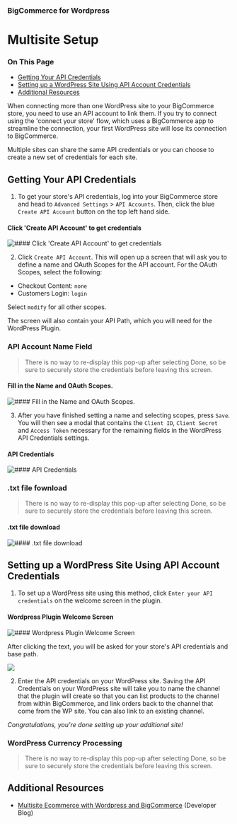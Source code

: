 <div><h3 class="sub-docs-type" id="bigcommerce-for-wordpress">BigCommerce for Wordpress</h3>
<h1 class="sub-docs-title">Multisite Setup</h1>
<div class="otp" id="no-index">
	<h3> On This Page </h3>
	<ul>
        <li><a href="#multisite_getting">Getting Your API Credentials</a></li>
        <li><a href="#multisite_setting-up">Setting up a WordPress Site Using API Account Credentials</a></li>
    		<li><a href="#multisite_additional">Additional Resources</a></li>
	</ul>
</div>

<a href='#multisite_overview' aria-hidden='true' class='block-anchor'  id='multisite_overview'></a>

When connecting more than one WordPress site to your BigCommerce store, you need to use an API account to link them. If you try to connect using the 'connect your store' flow, which uses a BigCommerce app to streamline the connection, your first WordPress site will lose its connection to BigCommerce.

Multiple sites can share the same API credentials or you can choose to create a new set of credentials for each site.


<a href='#multisite_getting' aria-hidden='true' class='block-anchor'  id='multisite_getting'></a>

## Getting Your API Credentials

1. To get your store's API credentials, log into your BigCommerce store and head to `Advanced Settings` > `API Accounts`. Then, click the blue `Create API Account` button on the top left hand side.

<!--
    title: #### Click 'Create API Account' to get credentials

    data: //s3.amazonaws.com/user-content.stoplight.io/6116/1544044020003
-->

#### Click 'Create API Account' to get credentials
![#### Click 'Create API Account' to get credentials
](//s3.amazonaws.com/user-content.stoplight.io/6116/1544044020003 "#### Click 'Create API Account' to get credentials
")

2. Click `Create API Account`. This will open up a screen that will ask you to define a name and OAuth Scopes for the API account. For the OAuth Scopes, select the following:

* Checkout Content: `none`
* Customers Login: `login`

Select `modify` for all other scopes.

The screen will also contain your API Path, which you will need for the WordPress Plugin. 

<div class="HubBlock--callout">
<div class="CalloutBlock--">
<div class="HubBlock-content">
    
<!-- theme:  -->

### API Account Name Field
> There is no way to re-display this pop-up after selecting Done, so be sure to securely store the credentials before leaving this screen.

</div>
</div>
</div>

<!--
    title: #### Fill in the Name and OAuth Scopes.

    data: //s3.amazonaws.com/user-content.stoplight.io/6116/1544044197137
-->

#### Fill in the Name and OAuth Scopes.
![#### Fill in the Name and OAuth Scopes.
](//s3.amazonaws.com/user-content.stoplight.io/6116/1544044197137 "#### Fill in the Name and OAuth Scopes.
")

3. After you have finished setting a name and selecting scopes, press `Save`. You will then see a modal that contains the `Client ID`, `Client Secret` and `Access Token` necessary for the remaining fields in the WordPress API Credentials settings.

<!--
    title: #### API Credentials

    data: //s3.amazonaws.com/user-content.stoplight.io/6116/1544044553372
-->

#### API Credentials
![#### API Credentials
](//s3.amazonaws.com/user-content.stoplight.io/6116/1544044553372 "#### API Credentials
")

<div class="HubBlock--callout">
<div class="CalloutBlock--">
<div class="HubBlock-content">
    
<!-- theme:  -->

### .txt file fownload
> There is no way to re-display this pop-up after selecting Done, so be sure to securely store the credentials before leaving this screen.

</div>
</div>
</div>

<!--
    title: #### .txt file download

    data: //s3.amazonaws.com/user-content.stoplight.io/6116/1544044589538
-->

#### .txt file download
![#### .txt file download
](//s3.amazonaws.com/user-content.stoplight.io/6116/1544044589538 "#### .txt file download
")

<a href='#multisite_setting-up' aria-hidden='true' class='block-anchor'  id='multisite_setting-up'></a>

## Setting up a WordPress Site Using API Account Credentials

1. To set up a WordPress site using this method, click `Enter your API credentials` on the welcome screen in the plugin. 


<!--
    title: #### Wordpress Plugin Welcome Screen

    data: //s3.amazonaws.com/user-content.stoplight.io/6116/1544043727239
-->

#### Wordpress Plugin Welcome Screen
![#### Wordpress Plugin Welcome Screen
](//s3.amazonaws.com/user-content.stoplight.io/6116/1544043727239 "#### Wordpress Plugin Welcome Screen
")

After clicking the text, you will be asked for your store's API credentials and base path.

<!--
    title: 
    data: //s3.amazonaws.com/user-content.stoplight.io/6116/1544043952871
-->

![](//s3.amazonaws.com/user-content.stoplight.io/6116/1544043952871 "")

2. Enter the API credentials on your WordPress site. Saving the API Credentials on your WordPress site will take you to name the channel that the plugin will create so that you can list products to the channel from within BigCommerce, and link orders back to the channel that come from the WP site. You can also link to an existing channel.


_Congratulations, you're done setting up your additional site!_ 


<div class="HubBlock--callout">
<div class="CalloutBlock--">
<div class="HubBlock-content">
    
<!-- theme:  -->

### WordPress Currency Processing
> There is no way to re-display this pop-up after selecting Done, so be sure to securely store the credentials before leaving this screen.

</div>
</div>
</div>



<a href='#multisite_additional' aria-hidden='true' class='block-anchor'  id='multisite_additional'></a>

## Additional Resources

* [Multisite Ecommerce with Wordpress and BigCommerce](https://medium.com/bigcommerce-developer-blog/multi-site-ecommerce-with-wordpress-and-bigcommerce-40dee194f8a) (Developer Blog)

